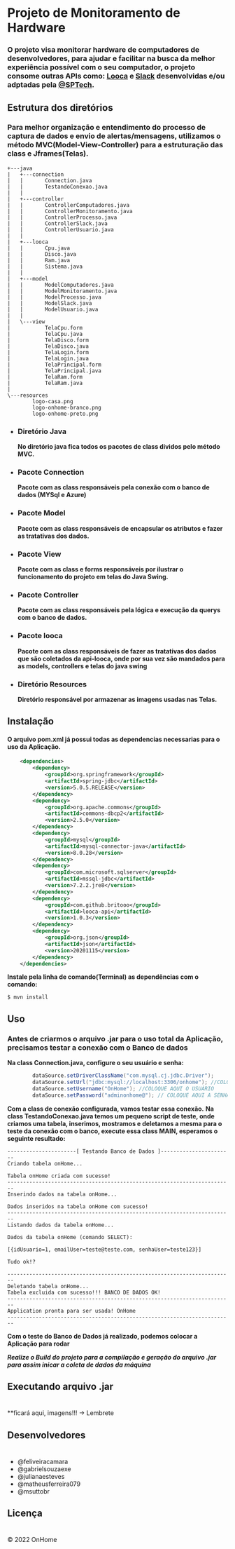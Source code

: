 # Projeto de Monitoramento de Hardware

### O projeto visa monitorar hardware de computadores de desenvolvedores, para ajudar e facilitar na busca da melhor experiência possível com o seu computador, o projeto consome outras APIs como: [Looca](https://github.com/Britooo/looca-api.git) e [Slack](https://github.com/BandTec/integracao-slack.git) desenvolvidas e/ou adptadas pela [@SPTech](https://github.com/BandTec).

## Estrutura dos diretórios

### Para melhor organização e entendimento do processo de captura de dados e envio de alertas/mensagens, utilizamos o método MVC(Model-View-Controller) para a estruturação das class e Jframes(Telas). 

```
+---java
|   +---connection
|   |       Connection.java
|   |       TestandoConexao.java
|   |
|   +---controller
|   |       ControllerComputadores.java
|   |       ControllerMonitoramento.java
|   |       ControllerProcesso.java
|   |       ControllerSlack.java
|   |       ControllerUsuario.java
|   |
|   +---looca
|   |       Cpu.java
|   |       Disco.java
|   |       Ram.java
|   |       Sistema.java
|   |
|   +---model
|   |       ModelComputadores.java
|   |       ModelMonitoramento.java
|   |       ModelProcesso.java
|   |       ModelSlack.java
|   |       ModelUsuario.java
|   |
|   \---view
|           TelaCpu.form
|           TelaCpu.java
|           TelaDisco.form
|           TelaDisco.java
|           TelaLogin.form
|           TelaLogin.java
|           TelaPrincipal.form
|           TelaPrincipal.java
|           TelaRam.form
|           TelaRam.java
|
\---resources
        logo-casa.png
        logo-onhome-branco.png
        logo-onhome-preto.png
```

- ### Diretório Java
    **No diretório java fica todos os pacotes de class dividos pelo método MVC.**
- ### Pacote Connection
    **Pacote com as class responsáveis pela conexão com o banco de dados (MYSql e Azure)**
- ### Pacote Model
    **Pacote com as class responsáveis de encapsular os atributos e fazer as tratativas dos dados.**
- ### Pacote View
    **Pacote com as class e forms responsáveis por ilustrar o funcionamento do projeto em telas do Java Swing.**
- ### Pacote Controller
    **Pacote com as class responsáveis pela lógica e execução da querys com o banco de dados.**
- ### Pacote looca
    **Pacote com as class responsáveis de fazer as tratativas dos dados que são coletados da api-looca, onde por sua vez são mandados para as models, controllers e telas do java swing**
- ### Diretório Resources
    **Diretório responsável por armazenar as imagens usadas nas Telas.**

## Instalação
#### O arquivo pom.xml já possui todas as dependencias necessarias para o uso da Aplicação.
```xml
    <dependencies>
        <dependency>
            <groupId>org.springframework</groupId>
            <artifactId>spring-jdbc</artifactId>
            <version>5.0.5.RELEASE</version>
        </dependency>
        <dependency>
            <groupId>org.apache.commons</groupId>
            <artifactId>commons-dbcp2</artifactId>
            <version>2.5.0</version>
        </dependency>
        <dependency>
            <groupId>mysql</groupId>
            <artifactId>mysql-connector-java</artifactId>
            <version>8.0.28</version>
        </dependency>
        <dependency>
            <groupId>com.microsoft.sqlserver</groupId>
            <artifactId>mssql-jdbc</artifactId>
            <version>7.2.2.jre8</version>
        </dependency>
        <dependency>
            <groupId>com.github.britooo</groupId>
            <artifactId>looca-api</artifactId>
            <version>1.0.3</version>
        </dependency>
        <dependency>
            <groupId>org.json</groupId>
            <artifactId>json</artifactId>
            <version>20201115</version>
        </dependency>
    </dependencies>
```

**Instale pela linha de comando(Terminal) as dependências com o comando:**
```
$ mvn install
```

## Uso

### Antes de criarmos o arquivo .jar para o uso total da Aplicação, precisamos testar a conexão com o Banco de dados

**Na class Connection.java, configure o seu usuário e senha:**

```java
        dataSource.setDriverClassName("com.mysql.cj.jdbc.Driver");
        dataSource.setUrl("jdbc:mysql://localhost:3306/onhome"); //COLOQUE AQUI O LOCAL E O BANCO A SER USADO
        dataSource.setUsername("OnHome"); //COLOQUE AQUI O USUÁRIO
        dataSource.setPassword("adminonhome@"); // COLOQUE AQUI A SENHA DO USUÁRIO CITADO ACIMA
```

**Com a class de conexão configurada, vamos testar essa conexão.**
**Na class TestandoConexao.java temos um pequeno script de teste, onde criamos uma tabela, inserimos, mostramos e deletamos a mesma para o teste da conexão com o banco, execute essa class MAIN, esperamos o seguinte resultado:**

```
----------------------[ Testando Banco de Dados ]-----------------------
Criando tabela onHome...

Tabela onHome criada com sucesso!
------------------------------------------------------------------------
Inserindo dados na tabela onHome...

Dados inseridos na tabela onHome com sucesso!
------------------------------------------------------------------------
Listando dados da tabela onHome...

Dados da tabela onHome (comando SELECT): 

[{idUsuario=1, emailUser=teste@teste.com, senhaUser=teste123}]

Tudo ok!?

------------------------------------------------------------------------
Deletando tabela onHome...
Tabela excluida com sucesso!!! BANCO DE DADOS OK!
------------------------------------------------------------------------
Application pronta para ser usada! OnHome
------------------------------------------------------------------------
```

**Com o teste do Banco de Dados já realizado, podemos colocar a Aplicação para rodar**

***Realize o Build do projeto para a compilação e geração do arquivo .jar para assim inicar a coleta de dados da máquina***

## Executando arquivo .jar
# 
**ficará aqui, imagens!!! -> Lembrete

## Desenvolvedores
#
- @feliveiracamara
- @gabrielsouzaexe
- @julianaesteves
- @matheusferreira079
- @msuttobr

## Licença
#
© 2022 OnHome
